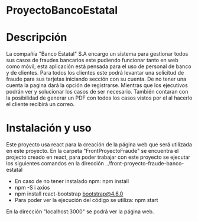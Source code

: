 # ProyectoBancoEstatal

# Descripción
La compañía "Banco Estatal" S.A encargo un sistema para gestionar todos sus casos de fraudes bancarios este pudiendo funcionar tanto en web como móvil, esta aplicación está pensada para el uso de personal de banco y de clientes.
Para todos los clientes este podrá levantar una solicitud de fraude para sus tarjetas iniciando sección con su cuenta. De no tener una cuenta la pagina dará la opción de registrarse.
Mientras que los ejecutivos podrán ver y solucionar los casos de ser necesario. También contaran con la posibilidad de generar un PDF con todos los casos vistos por el al hacerlo el cliente recibirá un correo.

# Instalación y uso
Este proyecto usa react para la creación de la página web que será utilizada en este proyecto.
En la carpeta "FrontProyectoFraude" se encuentra el projecto creado en react, para poder trabajar con este proyecto se ejecutar los siguientes comandos en la dirección ../front-proyecto-fraude-banco-estatal

- En caso de no tener instalado npm: npm install
- npm -S i axios
- npm install react-bootstrap bootstrap@4.6.0
- Para poder ver la ejecución del código se utiliza: npm start

En la dirección "localhost:3000" se podrá ver la página web.
